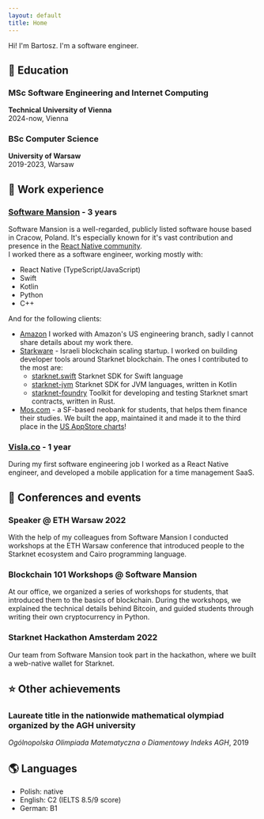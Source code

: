 ```yaml
---
layout: default
title: Home
---
```


Hi! I'm Bartosz. I'm a software engineer.

## 🏫 Education

### MSc Software Engineering and Internet Computing
**Technical University of Vienna** <br>
2024-now, Vienna

### BSc Computer Science
**University of Warsaw** <br>
2019-2023, Warsaw

## 🏢 Work experience

### [Software Mansion](https://www.swmansion.com) - 3 years
Software Mansion is a well-regarded, publicly listed software house based in Cracow, Poland. It's especially known for it's vast contribution and presence in the [React Native community](https://swmansion.com/react-native). <br>
I worked there as a software engineer, working mostly with:
- React Native (TypeScript/JavaScript)
- Swift
- Kotlin
- Python
- C++

And for the following clients:
- [Amazon](https://www.amazon.com) I worked with Amazon's US engineering branch, sadly I cannot share details about my work there.
- [Starkware](https://www.starkware.co) - Israeli blockchain scaling startup. I worked on building developer tools around Starknet blockchain. The ones I contributed to the most are:
  - [starknet.swift](https://github.com/software-mansion/starknet.swift) Starknet SDK for Swift language
  - [starknet-jvm](https://github.com/software-mansion/starknet-jvm) Starknet SDK for JVM languages, written in Kotlin
  - [starknet-foundry](https://github.com/foundry-rs/starknet-foundry) Toolkit for developing and testing Starknet smart contracts, written in Rust.
- [Mos.com](https://www.mos.com) - a SF-based neobank for students, that helps them finance their studies. We built the app, maintained it and made it to the third place in the [US AppStore charts](https://x.com/mosdotcom/status/1462595591544848390)!


### [Visla.co](visla.co) - 1 year
During my first software engineering job I worked as a React Native engineer, and developed a mobile application for a time management SaaS.

## 🎤 Conferences and events

### Speaker @ ETH Warsaw 2022
With the help of my colleagues from Software Mansion I conducted workshops at the ETH Warsaw conference that introduced people to the Starknet ecosystem and Cairo programming language.

### Blockchain 101 Workshops @ Software Mansion
At our office, we organized a series of workshops for students, that introduced them to the basics of blockchain. During the workshops, we explained the technical details behind Bitcoin, and guided students through writing their own cryptocurrency in Python.

### Starknet Hackathon Amsterdam 2022
Our team from Software Mansion took part in the hackathon, where we built a web-native wallet for Starknet.

## ⭐️ Other achievements

### Laureate title in the nationwide mathematical olympiad organized by the AGH university 
*Ogólnopolska Olimpiada Matematyczna o Diamentowy Indeks AGH*, 2019


## 🌎 Languages
- Polish: native
- English: C2 (IELTS 8.5/9 score)
- German: B1